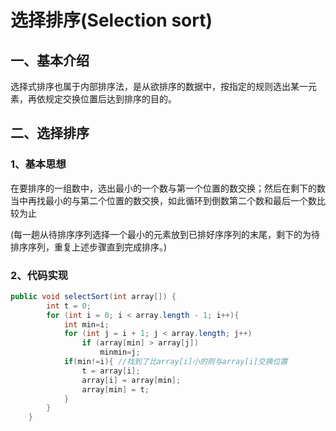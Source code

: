 # 选择排序(Selection sort) 

## 一、基本介绍

 选择式排序也属于内部排序法，是从欲排序的数据中，按指定的规则选出某一元素，再依规定交换位置后达到排序的目的。



## 二、选择排序

### 1、基本思想

在要排序的一组数中，选出最小的一个数与第一个位置的数交换；然后在剩下的数当中再找最小的与第二个位置的数交换，如此循环到倒数第二个数和最后一个数比较为止

(每一趟从待排序序列选择一个最小的元素放到已排好序序列的末尾，剩下的为待排序序列，重复上述步骤直到完成排序。)

### 2、代码实现

```java
public void selectSort(int array[]) {
		int t = 0;
		for (int i = 0; i < array.length - 1; i++){
			int min=i;
			for (int j = i + 1; j < array.length; j++)
				if (array[min] > array[j])
					minmin=j;
			if(min!=i){ //找到了比array[i]小的则与array[i]交换位置
				t = array[i];
				array[i] = array[min];
				array[min] = t;
			}
		}
	}
```



